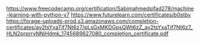 https://www.freecodecamp.org/certification/Sabimahmedsifad278/machine-learning-with-python-v7
https://www.futurelearn.com/certificates/b0stbv
https://forage-uploads-prod.s3.amazonaws.com/completion-certificates/ay2tsYxaTif7Nt6z7/pLsGxMKDGpsQWt6zZ_ay2tsYxaTif7Nt6z7_HLN2prprrvNNiHdmk_1745689627080_completion_certificate.pdf
